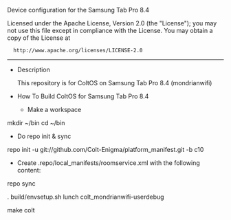 Device configuration for the Samsung Tab Pro 8.4

 Licensed under the Apache License, Version 2.0 (the "License");
 you may not use this file except in compliance with the License.
 You may obtain a copy of the License at

      http://www.apache.org/licenses/LICENSE-2.0

------------------------------------------------------------------

* Description

  This repository is for ColtOS on Samsung Tab Pro 8.4 (mondrianwifi)

* How To Build ColtOS for Samsung Tab Pro 8.4

  - Make a workspace

mkdir ~/bin
cd ~/bin

  - Do repo init & sync

repo init -u git://github.com/Colt-Enigma/platform_manifest.git -b c10

- Create .repo/local_manifests/roomservice.xml with the following content:
<?xml version="1.0" encoding="UTF-8"?>
<manifest>
  <project name="hyakki-/android_device_samsung_mondrianwifi" path="device/samsung/mondrianwifi" remote="github" />
  <project name="hyakki-/android_kernel_samsung_msm8974" path="kernel/samsung/msm8974_tab" remote="github" revision="lineage-17.1_pro" />
  <project name="hyakki-/android_vendor_samsung_mondrianwifi" path="vendor/samsung/mondrianwifi" remote="github" />
  <project name="LineageOS/android_device_samsung_qcom-common" path="device/samsung/qcom-common" remote="github" />
  <project name="LineageOS/android_hardware_samsung" path="hardware/samsung" remote="github" />
</manifest>

repo sync

. build/envsetup.sh
lunch colt_mondrianwifi-userdebug

make colt
